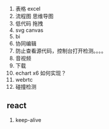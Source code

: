 1. 表格 excel
2. 流程图 思维导图
3. 低代码 拖拽
4. svg canvas
5. bi
6. 协同编辑
8. 防止查看源代码，控制台打开检测。。。。
9. 音视频
10. 下载
11. echart x6 如何实现？
12. webrtc
13. 碰撞检测


## react 

1. keep-alive